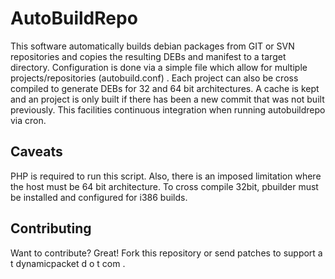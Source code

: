 AutoBuildRepo
=============

This software automatically builds debian packages from GIT or SVN repositories and copies
the resulting DEBs and manifest to a target directory. Configuration is done via a simple
file which allow for multiple projects/repositories (autobuild.conf) . Each project can also
be cross compiled to generate DEBs for 32 and 64 bit architectures. A cache is kept and
an project is only built if there has been a new commit that was not built previously. This
facilities continuous integration when running autobuildrepo via cron. 

Caveats
-------

PHP is required to run this script. Also, there is an imposed limitation where the host must
be 64 bit architecture. To cross compile 32bit, pbuilder must be installed and configured for
i386 builds.

Contributing
------------

Want to contribute? Great! Fork this repository or send patches to support  a t  dynamicpacket 
d o t  com .
